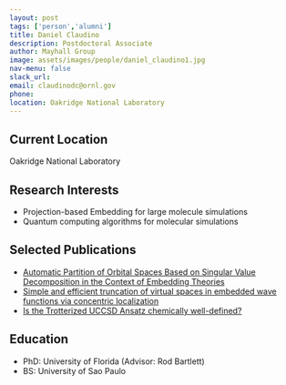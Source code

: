 ```yaml
---
layout: post 
tags: ['person','alumni']
title: Daniel Claudino 
description: Postdoctoral Associate
author: Mayhall Group 
image: assets/images/people/daniel_claudino1.jpg
nav-menu: false 
slack_url: 
email: claudinodc@ornl.gov 
phone: 
location: Oakridge National Laboratory
---
```

## Current Location
Oakridge National Laboratory

## Research Interests
- Projection-based Embedding for large molecule simulations
- Quantum computing algorithms for molecular simulations

## Selected Publications
- [Automatic Partition of Orbital Spaces Based on Singular Value Decomposition in the Context of Embedding Theories](http://pubs.acs.org/doi/10.1021/acs.jctc.8b01112)
- [Simple and efficient truncation of virtual spaces in embedded wave functions via concentric localization](http://dx.doi.org/10.1021/acs.jctc.9b00682)
- [Is the Trotterized UCCSD Ansatz chemically well-defined?](http://dx.doi.org/10.1021/acs.jctc.9b01083)

## Education
- PhD: University of Florida (Advisor: Rod Bartlett)
- BS: University of Sao Paulo 
